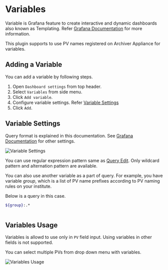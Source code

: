 # Variables
Variable is Grafana feature to create interactive and dynamic dashboards also known as Templating.
Refer [Grafana Documentation](https://grafana.com/docs/grafana/latest/reference/templating/) for more information.

This plugin supports to use PV names registered on Archiver Appliance for variables.

## Adding a Variable
You can add a variable by following steps.

1. Open `Dashboard settings` from top header.
2. Select `Variables` from side menu.
3. Click `Add variable`.
4. Configure variable settings. Refer [Variable Settings](#variable-settings)
5. Click `Add`.

## Variable Settings
Query format is explained in this documentation.
See [Grafana Documentation](https://grafana.com/docs/grafana/latest/reference/templating/#adding-a-variable)
for other settings.

![Variable Settings](/img/aa-variables-settings.png)

You can use regular expression pattern same as [Query Edit](query.html#select-multiple-pvs-by-regex).
Only wildcard pattern and alternation pattern are available.

You can also use another variable as a part of query.
For example, you have variable _group_, which is a list of PV name prefixes
according to PV naming rules on your institute.

Below is a query in this case.

```bash
${group}:.*
```

``` Note:: Maximum number of PV names you can use in variables is **100**.
```

## Variables Usage
Variables is allowd to use only in `PV` field input. Using variables in other fields is not supported.

You can select multiple PVs from drop down menu with variables.

![Variables Usage](/img/aa-variables-usage.png)
